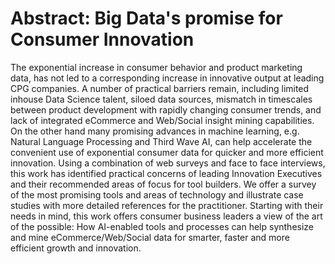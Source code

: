 # Abstract: Big Data's promise for Consumer Innovation

The exponential increase in consumer behavior and product marketing data, has not led to a corresponding increase in innovative output at leading CPG companies. A number of practical barriers remain, including limited inhouse Data Science talent, siloed data sources, mismatch in timescales between product development with rapidly changing consumer trends, and lack of integrated eCommerce and Web/Social insight mining capabilities.
On the other hand many promising advances in machine learning, e.g. Natural Language Processing and Third Wave AI, can help accelerate the convenient use of exponential consumer data for quicker and more efficient innovation. 
Using a combination of web surveys and face to face interviews, this work has identified practical concerns of leading Innovation Executives and their recommended areas of focus for tool builders. We offer a survey of the most promising tools and areas of technology and illustrate case studies with more detailed references for the practitioner. Starting with their needs in mind, this work offers consumer business leaders a view of the art of the possible: How AI-enabled tools and processes can help synthesize and mine eCommerce/Web/Social data for smarter, faster and more efficient growth and innovation.

